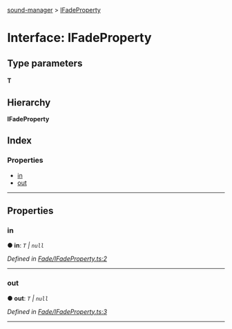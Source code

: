 [sound-manager](../README.md) > [IFadeProperty](../interfaces/ifadeproperty.md)

# Interface: IFadeProperty

## Type parameters
#### T 
## Hierarchy

**IFadeProperty**

## Index

### Properties

* [in](ifadeproperty.md#in)
* [out](ifadeproperty.md#out)

---

## Properties

<a id="in"></a>

###  in

**● in**: *`T` | `null`*

*Defined in [Fade/IFadeProperty.ts:2](https://github.com/furkleindustries/sound-manager/blob/5232f22/src/Fade/IFadeProperty.ts#L2)*

___
<a id="out"></a>

###  out

**● out**: *`T` | `null`*

*Defined in [Fade/IFadeProperty.ts:3](https://github.com/furkleindustries/sound-manager/blob/5232f22/src/Fade/IFadeProperty.ts#L3)*

___

